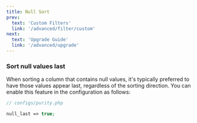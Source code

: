 ```yaml
---
title: Null Sort
prev:
  text: 'Custom Filters'
  link: '/advanced/filter/custom'
next:
  text: 'Upgrade Guide'
  link: '/advanced/upgrade'
---
```


### Sort null values last
When sorting a column that contains null values, it's typically preferred to have those values appear last, regardless of the sorting direction. You can enable this feature in the configuration as follows:
```php
// configs/purity.php

null_last => true;
```